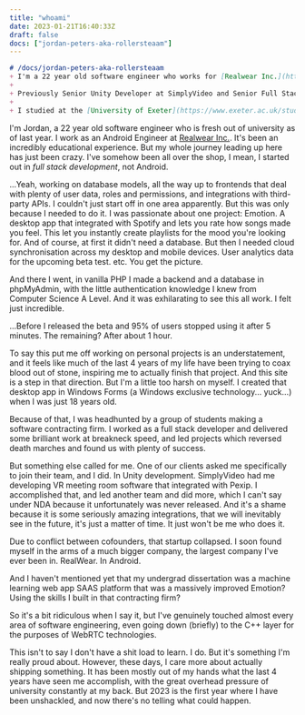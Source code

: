 ```yaml
---
title: "whoami"
date: 2023-01-21T16:40:33Z
draft: false
docs: ["jordan-peters-aka-rollersteaam"]
---
```


```md
# /docs/jordan-peters-aka-rollersteaam
+ I'm a 22 year old software engineer who works for [Realwear Inc.](https://www.realwear.com/) as an Android Engineer<sub>[[1]](/blogs/whoami/)</sub>, and I'm fanatically passionate about technology, software, creativity, UI/UX, design, productivity and psychology.
+ 
+ Previously Senior Unity Developer at SimplyVideo and Senior Full Stack Developer at Hatless Studios (student-led software contractor). As a result, I have very extensive experience with frontend, backend, game, and XR app development, and good experience with Android development<sub>[[1]](/blogs/whoami/)</sub>. Previous failures at launching a music recommendation startup at 18 years old have been demotivational, but my efforts were what caused me to be headhunted for Hatless. 2023 marks the beginning of a new chapter, as university has been completed, my time and energy are unshackled<sub>[[1]](/blogs/whoami/)</sub>.
+ 
+ I studied at the [University of Exeter](https://www.exeter.ac.uk/study/undergraduate/). My undergraduate dissertation was a machine learning music recommendation SAAS web app that recommended familiar and novel music based on the mood someone's looking for, and their emotional profile. It has a single source of truth integration with Spotify. It used reinforcement learning from user ratings to improve its music-emotion model.
```

I'm Jordan, a 22 year old software engineer who is fresh out of university as of last year. I work as an Android Engineer at [Realwear Inc.](https://www.realwear.com/). It's been an incredibly educational experience. But my whole journey leading up here has just been crazy. I've somehow been all over the shop, I mean, I started out in *full stack development*, not Android.

...Yeah, working on database models, all the way up to frontends that deal with plenty of user data, roles and permissions, and integrations with third-party APIs. I couldn't just start off in one area apparently. But this was only because I needed to do it. I was passionate about one project: Emotion. A desktop app that integrated with Spotify and lets you rate how songs made you feel. This let you instantly create playlists for the mood you're looking for. And of course, at first it didn't need a database. But then I needed cloud synchronisation across my desktop and mobile devices. User analytics data for the upcoming beta test. etc. You get the picture.
 
And there I went, in vanilla PHP I made a backend and a database in phpMyAdmin, with the little authentication knowledge I knew from Computer Science A Level. And it was exhilarating to see this all work. I felt just incredible.

...Before I released the beta and 95% of users stopped using it after 5 minutes. The remaining? After about 1 hour.

To say this put me off working on personal projects is an understatement, and it feels like much of the last 4 years of my life have been trying to coax blood out of stone, inspiring me to actually finish that project. And this site is a step in that direction. But I'm a little too harsh on myself. I created that desktop app in Windows Forms (a Windows exclusive technology... yuck...) when I was just 18 years old.

Because of that, I was headhunted by a group of students making a software contracting firm. I worked as a full stack developer and delivered some brilliant work at breakneck speed, and led projects which reversed death marches and found us with plenty of success.

But something else called for me. One of our clients asked me specifically to join their team, and I did. In Unity development. SimplyVideo had me developing VR meeting room software that integrated with Pexip. I accomplished that, and led another team and did more, which I can't say under NDA because it unfortunately was never released. And it's a shame because it is some seriously amazing integrations, that we will inevitably see in the future, it's just a matter of time. It just won't be me who does it.

Due to conflict between cofounders, that startup collapsed. I soon found myself in the arms of a much bigger company, the largest company I've ever been in. RealWear. In Android.

And I haven't mentioned yet that my undergrad dissertation was a machine learning web app SAAS platform that was a massively improved Emotion? Using the skills I built in that contracting firm?

So it's a bit ridiculous when I say it, but I've genuinely touched almost every area of software engineering, even going down (briefly) to the C++ layer for the purposes of WebRTC technologies.

This isn't to say I don't have a shit load to learn. I do. But it's something I'm really proud about. However, these days, I care more about actually shipping something. It has been mostly out of my hands what the last 4 years have seen me accomplish, with the great overhead pressure of university constantly at my back. But 2023 is the first year where I have been unshackled, and now there's no telling what could happen.
